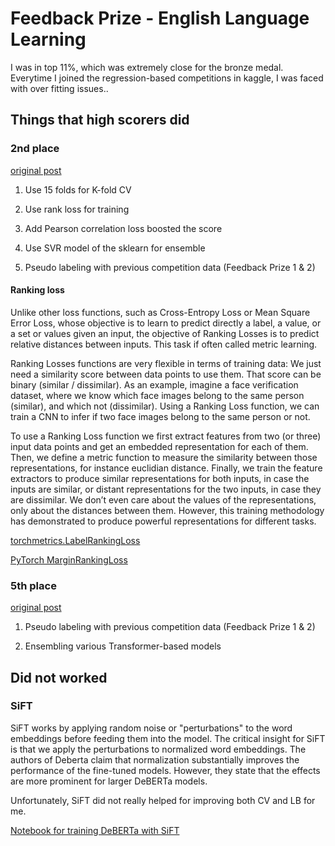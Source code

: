 # Feedback Prize - English Language Learning

I was in top 11%, which was extremely close for the bronze medal. Everytime I joined the regression-based competitions in kaggle, I was faced with over fitting issues..

## Things that high scorers did

### 2nd place

[original post](https://www.kaggle.com/competitions/feedback-prize-english-language-learning/discussion/369369)

1. Use 15 folds for K-fold CV

2. Use rank loss for training

3. Add Pearson correlation loss boosted the score

4. Use SVR model of the sklearn for ensemble

5. Pseudo labeling with previous competition data (Feedback Prize 1 & 2)

#### Ranking loss

Unlike other loss functions, such as Cross-Entropy Loss or Mean Square Error Loss, whose objective is to learn to predict directly a label, a value, or a set or values given an input, the objective of Ranking Losses is to predict relative distances between inputs. This task if often called metric learning.

Ranking Losses functions are very flexible in terms of training data: We just need a similarity score between data points to use them. That score can be binary (similar / dissimilar). As an example, imagine a face verification dataset, where we know which face images belong to the same person (similar), and which not (dissimilar). Using a Ranking Loss function, we can train a CNN to infer if two face images belong to the same person or not.

To use a Ranking Loss function we first extract features from two (or three) input data points and get an embedded representation for each of them. Then, we define a metric function to measure the similarity between those representations, for instance euclidian distance. Finally, we train the feature extractors to produce similar representations for both inputs, in case the inputs are similar, or distant representations for the two inputs, in case they are dissimilar.
We don’t even care about the values of the representations, only about the distances between them. However, this training methodology has demonstrated to produce powerful representations for different tasks.

[torchmetrics.LabelRankingLoss](https://torchmetrics.readthedocs.io/en/stable/classification/label_ranking_loss.html)

[PyTorch MarginRankingLoss](https://pytorch.org/docs/stable/generated/torch.nn.MarginRankingLoss.html)

### 5th place

[original post](https://www.kaggle.com/competitions/feedback-prize-english-language-learning/discussion/369578)

1. Pseudo labeling with previous competition data (Feedback Prize 1 & 2)

2. Ensembling various Transformer-based models

## Did not worked

### SiFT

SiFT works by applying random noise or "perturbations" to the word embeddings before feeding them into the model. The critical insight for SiFT is that we apply the perturbations to normalized word embeddings. The authors of Deberta claim that normalization substantially improves the performance of the fine-tuned models. However, they state that the effects are more prominent for larger DeBERTa models.

Unfortunately, SiFT did not really helped for improving both CV and LB for me.

[Notebook for training DeBERTa with SiFT](./code/feedback3-eda-hf-custom-trainer-sift.ipynb)
